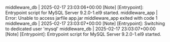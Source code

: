 middleware_db   | 2025-02-17 23:03:06+00:00 [Note] [Entrypoint]: Entrypoint script for MySQL Server 9.2.0-1.el9 started.
middleware_app  | Error: Unable to access jarfile app.jar
middleware_app exited with code 1
middleware_db   | 2025-02-17 23:03:07+00:00 [Note] [Entrypoint]: Switching to dedicated user 'mysql'
middleware_db   | 2025-02-17 23:03:07+00:00 [Note] [Entrypoint]: Entrypoint script for MySQL Server 9.2.0-1.el9 started.